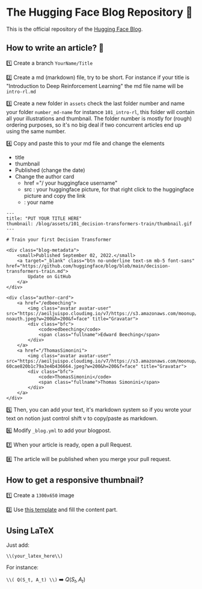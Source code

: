 # The Hugging Face Blog Repository 🤗
This is the official repository of the [Hugging Face Blog](hf.co/blog). 

## How to write an article? 📝
1️⃣ Create a branch `YourName/Title`

2️⃣ Create a md (markdown) file, try to be short.
For instance if your title is "Introduction to Deep Reinforcement Learning" the md file name will be `intro-rl.md`

3️⃣ Create a new folder in `assets` check the last folder number and name your folder `number_md-name` for instance `101_intro-rl`, this folder will contain all your illustrations and thumbnail. The folder number is mostly for (rough) ordering purposes, so it's no big deal if two concurrent articles end up using the same number.

4️⃣ Copy and paste this to your md file and change the elements
- title
- thumbnail
- Published (change the date)
- Change the author card
  - href ="/ your huggingface username"
  - src : your huggingface picture, for that right click to the huggingface picture and copy the link
  - <span class="fullname"> : your name



```
---
title: "PUT YOUR TITLE HERE" 
thumbnail: /blog/assets/101_decision-transformers-train/thumbnail.gif
---

# Train your first Decision Transformer

<div class="blog-metadata">
    <small>Published September 02, 2022.</small>
    <a target="_blank" class="btn no-underline text-sm mb-5 font-sans" href="https://github.com/huggingface/blog/blob/main/decision-transformers-train.md">
        Update on GitHub
    </a>
</div>

<div class="author-card">
    <a href="/edbeeching"> 
        <img class="avatar avatar-user" src="https://aeiljuispo.cloudimg.io/v7/https://s3.amazonaws.com/moonup/production/uploads/1644220542819-noauth.jpeg?w=200&h=200&f=face" title="Gravatar">
        <div class="bfc">
            <code>edbeeching</code>
            <span class="fullname">Edward Beeching</span>
        </div>
    </a>
    <a href="/ThomasSimonini"> 
        <img class="avatar avatar-user" src="https://aeiljuispo.cloudimg.io/v7/https://s3.amazonaws.com/moonup/production/uploads/1632748593235-60cae820b1c79a3e4b436664.jpeg?w=200&h=200&f=face" title="Gravatar">
        <div class="bfc">
            <code>ThomasSimonini</code>
            <span class="fullname">Thomas Simonini</span>
        </div>
    </a>
</div>
```

5️⃣ Then, you can add your text, it's markdown system so if you wrote your text on notion just control shift v to copy/paste as markdown.

6️⃣ Modify `_blog.yml` to add your blogpost.

7️⃣ When your article is ready, open a pull Request.

8️⃣ The article will be published when you merge your pull request.

## How to get a responsive thumbnail?
1️⃣ Create a `1300x650` image 

2️⃣ Use [this template](https://github.com/huggingface/blog/blob/main/assets/thumbnail-template.svg) and fill the content part.


## Using LaTeX

Just add:

```
\\(your_latex_here\\)
```

For instance:


``` \\( Q(S_t, A_t) \\) ``` ➡️ $Q(S_t, A_t)$
